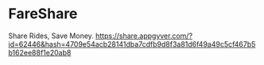 # FareShare
Share Rides, Save Money.
https://share.appgyver.com/?id=62446&hash=4709e54acb28141dba7cdfb9d8f3a81d6f49a49c5cf467b5b162ee88f1e20ab8

